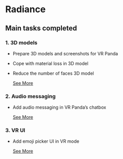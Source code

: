 # Radiance

## Main tasks completed

### 1. 3D models

- Prepare 3D models and screenshots for VR Panda
- Cope with material loss in 3D model
- Reduce the number of faces 3D model

	[See More](./3D%20model/README.md)

### 2. Audio messaging

- Add audio messaging in VR Panda’s chatbox

	[See More](./Audio%20messaging/README.md)

### 3. VR UI

- Add emoji picker UI in VR mode

	[See More](./VR%20UI/README.md)